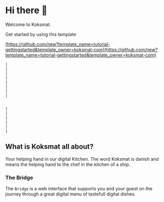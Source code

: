 # Hi there 👋

Welcome to Koksmat. 

Get started by using this template

[https://github.com/new?template_name=tutorial-gettingstarted&template_owner=koksmat-com](https://github.com/new?template_name=tutorial-gettingstarted&template_owner=koksmat-com)


```
|
|
|
|
|
|
|
|


|
|
|
|
|
|
```












## What is Koksmat all about?

Your helping hand in our digital Kitchen. The word
Koksmat is danish and means the helping hand to the chef in the kitchen
of a ship.

### The Bridge
The `Bridge` is a web interface that supports you and your guest on the journey through a great digital menu of tastefull digital dishes. 
